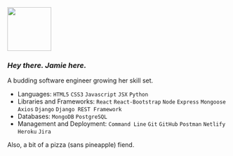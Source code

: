 <img src="https://media.giphy.com/media/3oriOfe0A84SVqwr6w/giphy.gif" width="100" height="100" />

### *Hey there. Jamie here.*

A budding software engineer growing her skill set.

- Languages: `HTML5` `CSS3` `Javascript` `JSX` `Python`
- Libraries and Frameworks: `React` `React-Bootstrap` `Node` `Express` `Mongoose` `Axios` `Django` `Django REST Framework`
- Databases: `MongoDB` `PostgreSQL`
- Management and Deployment: `Command Line` `Git` `GitHub` `Postman` `Netlify` `Heroku` `Jira`

Also, a bit of a pizza (sans pineapple) fiend.
<!--
**jyaymie/jyaymie** is a ✨ _special_ ✨ repository because its `README.md` (this file) appears on your GitHub profile.

Here are some ideas to get you started:

- 🔭 I’m currently working on ...
- 🌱 I’m currently learning ...
- 👯 I’m looking to collaborate on ...
- 🤔 I’m looking for help with ...
- 💬 Ask me about ...
- 📫 How to reach me: ...
- 😄 Pronouns: ...
- ⚡ Fun fact: ...
-->
